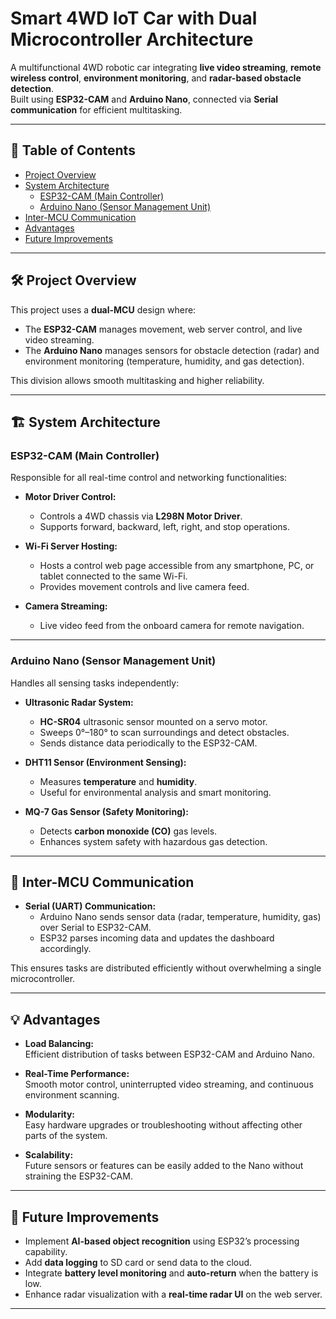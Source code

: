 # Smart 4WD IoT Car with Dual Microcontroller Architecture

A multifunctional 4WD robotic car integrating **live video streaming**, **remote wireless control**, **environment monitoring**, and **radar-based obstacle detection**.  
Built using **ESP32-CAM** and **Arduino Nano**, connected via **Serial communication** for efficient multitasking.

---

## 📜 Table of Contents
- [Project Overview](#project-overview)
- [System Architecture](#system-architecture)
  - [ESP32-CAM (Main Controller)](#esp32-cam-main-controller)
  - [Arduino Nano (Sensor Management Unit)](#arduino-nano-sensor-management-unit)
- [Inter-MCU Communication](#inter-mcu-communication)
- [Advantages](#advantages)
- [Future Improvements](#future-improvements)

---

## 🛠️ Project Overview

This project uses a **dual-MCU** design where:

- The **ESP32-CAM** manages movement, web server control, and live video streaming.
- The **Arduino Nano** manages sensors for obstacle detection (radar) and environment monitoring (temperature, humidity, and gas detection).

This division allows smooth multitasking and higher reliability.

---

## 🏗️ System Architecture

### ESP32-CAM (Main Controller)
Responsible for all real-time control and networking functionalities:

- **Motor Driver Control:**  
  - Controls a 4WD chassis via **L298N Motor Driver**.
  - Supports forward, backward, left, right, and stop operations.

- **Wi-Fi Server Hosting:**  
  - Hosts a control web page accessible from any smartphone, PC, or tablet connected to the same Wi-Fi.
  - Provides movement controls and live camera feed.

- **Camera Streaming:**  
  - Live video feed from the onboard camera for remote navigation.

---

### Arduino Nano (Sensor Management Unit)
Handles all sensing tasks independently:

- **Ultrasonic Radar System:**
  - **HC-SR04** ultrasonic sensor mounted on a servo motor.
  - Sweeps 0°–180° to scan surroundings and detect obstacles.
  - Sends distance data periodically to the ESP32-CAM.

- **DHT11 Sensor (Environment Sensing):**
  - Measures **temperature** and **humidity**.
  - Useful for environmental analysis and smart monitoring.

- **MQ-7 Gas Sensor (Safety Monitoring):**
  - Detects **carbon monoxide (CO)** gas levels.
  - Enhances system safety with hazardous gas detection.

---

## 🔌 Inter-MCU Communication

- **Serial (UART) Communication:**  
  - Arduino Nano sends sensor data (radar, temperature, humidity, gas) over Serial to ESP32-CAM.
  - ESP32 parses incoming data and updates the dashboard accordingly.
  
This ensures tasks are distributed efficiently without overwhelming a single microcontroller.

---

## 💡 Advantages

- **Load Balancing:**  
  Efficient distribution of tasks between ESP32-CAM and Arduino Nano.

- **Real-Time Performance:**  
  Smooth motor control, uninterrupted video streaming, and continuous environment scanning.

- **Modularity:**  
  Easy hardware upgrades or troubleshooting without affecting other parts of the system.

- **Scalability:**  
  Future sensors or features can be easily added to the Nano without straining the ESP32-CAM.

---

## 🚀 Future Improvements

- Implement **AI-based object recognition** using ESP32’s processing capability.
- Add **data logging** to SD card or send data to the cloud.
- Integrate **battery level monitoring** and **auto-return** when the battery is low.
- Enhance radar visualization with a **real-time radar UI** on the web server.

---
